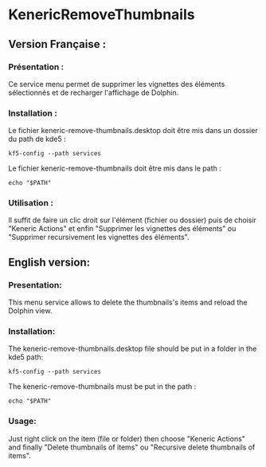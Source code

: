 # KenericRemoveThumbnails

## Version Française :
### Présentation :
Ce service menu permet de supprimer les vignettes des éléments sélectionnés et de recharger l'affichage de Dolphin.

### Installation :
Le fichier keneric-remove-thumbnails.desktop doit être mis dans un dossier du path de kde5 :
```
kf5-config --path services
```
Le fichier keneric-remove-thumbnails doit être mis dans le path :
```
echo "$PATH"
```

### Utilisation :
Il suffit de faire un clic droit sur l'élément (fichier ou dossier) puis de choisir "Keneric Actions" et enfin "Supprimer les vignettes des éléments" ou "Supprimer recursivement les vignettes des éléments".


## English version:
### Presentation:
This menu service allows to delete the thumbnails's items and reload the Dolphin view.

### Installation:
The keneric-remove-thumbnails.desktop file should be put in a folder in the kde5 path:
```
kf5-config --path services
```
The keneric-remove-thumbnails must be put in the path :
```
echo "$PATH"
```

### Usage:
Just right click on the item (file or folder) then choose "Keneric Actions" and finally "Delete thumbnails of items" ou "Recursive delete thumbnails of items".
